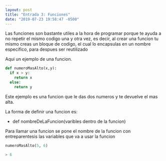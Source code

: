 ```yaml
---
layout: post
title: "Entrada 3: Funciones"
date: "2019-07-23 19:58:47 -0500"
---
```


Las funciones son bastante utiles a la hora de programar porque te ayuda a no repetir el mismo codigo una y otra vez, es decir, al crear una funcion tu mismo creas un bloque de codigo, el cual lo encapsulas en un nombre especifico, para despues ser reutilizado

Aqui un ejemplo de una funcion.

```python
def numeroMasAlto(x,y):
  if x > y:
    return x
  else:
    return y
```
Este ejemplo es una funcion que le das dos numeros y te devuelve el mas alta.

La forma de definir una funcion es:

* def nombreDeLaFuncion(varibles dentro de la funcion)


Para llamar una funcion se pone el nombre de la funcion con entreparentesis las variables que va a usar la funcion
```python
numeroMasAlto(5, 6)
```
```python
> 6
```
